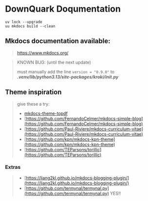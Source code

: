 # DownQuark Doqumentation

```
uv lock --upgrade
uu mkdocs build --clean
```


## Mkdocs documentation available:
> https://www.mkdocs.org/

> KNOWN BUG: (until the next update)
>
> must manually add the line `version = "0.9.0"` to _**.venv/lib/python3.13/site-packages/kroki/__init__.py**_

## Theme inspiration
> give these a try:
> - [mkdocs-theme-topdf](https://github.com/kuri65536/mkdocs-theme-topdf)
> - [https://github.com/FernandoCelmer/mkdocs-simple-blog](https://github.com/FernandoCelmer/mkdocs-simple-blog)
> - [https://github.com/Paul-Riviere/mkdocs-curriculum-vitae](https://github.com/Paul-Riviere/mkdocs-curriculum-vitae)
> - [https://github.com/kpn/mkdocs-kpn-theme](https://github.com/kpn/mkdocs-kpn-theme)
> - [https://github.com/TEParsons/torillic](https://github.com/TEParsons/torillic)

### Extras
> - [https://liang2kl.github.io/mkdocs-blogging-plugin/](https://liang2kl.github.io/mkdocs-blogging-plugin/)
> - [https://github.com/termynal/termynal.py](https://github.com/termynal/termynal.py) YES!!
